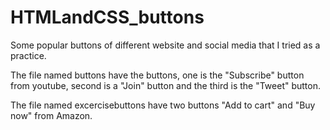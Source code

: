 # HTMLandCSS_buttons
Some popular buttons of different website and social media that I tried as a practice.

The file named buttons have the buttons, one is the "Subscribe" button from youtube, second is a "Join" button and the third is the "Tweet" button.

The file named excercisebuttons have two buttons "Add to cart" and "Buy now" from Amazon.
